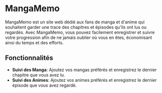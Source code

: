 # MangaMemo

MangaMemo est un site web dédié aux fans de manga et d'anime qui souhaitent garder une trace des chapitres et épisodes qu'ils ont lus ou regardés. Avec MangaMemo, vous pouvez facilement enregistrer et suivre votre progression afin de ne jamais oublier où vous en êtes, économisant ainsi du temps et des efforts.

## Fonctionnalités

- **Suivi des Manga**: Ajoutez vos mangas préférés et enregistrez le dernier chapitre que vous avez lu.
- **Suivi des Animes**: Ajoutez vos animes préférés et enregistrez le dernier épisode que vous avez regardé.

